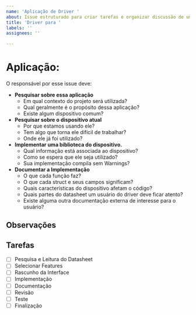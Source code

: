 ```yaml
---
name: 'Aplicação de Driver '
about: Issue estruturado para criar tarefas e organizar discussão de um driver
title: 'Driver para '
labels: ''
assignees: ''

---
```


# Aplicação:  <!-- NOME DA APLICAÇÃO -->

O responsável por esse issue deve: 
 - **Pesquisar sobre essa aplicação**
    - Em qual contexto do projeto será utilizada? 
    - Qual geralmente é o propósito dessa aplicação? 
    - Existe algum dispositivo comum?
 - **Pesquisar sobre o dispositivo atual**
    - Por que estamos usando ele?
    - Tem algo que torna ele difícil de trabalhar?
    - Onde ele já foi utilizado?
 - **Implementar uma biblioteca do dispositivo.**
    - Qual informação está associada ao dispositivo?
    - Como se espera que ele seja utilizado?
    - Sua implementação compila sem Warnings?
 - **Documentar a Implementação**
    - O que cada função faz?
    - O que cada struct e seus campos significam?
    - Quais características do dispositivo afetam o código?
    - Quais partes do datasheet um usuário do driver deve ficar atento?
    - Existe alguma outra documentação externa de interesse para o usuário?

## Observações

<!-- Escrever observações sobre contexto/uso atual desse driver -->

## Tarefas
- [ ] Pesquisa e Leitura do Datasheet
- [ ] Selecionar Features
- [ ] Rascunho da Interface
- [ ] Implementação
- [ ] Documentação
- [ ] Revisão 
- [ ] Teste
- [ ] Finalização

